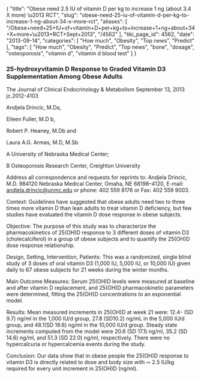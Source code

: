 {
    "title": "Obese need 2.5 IU of vitamin D per kg to increase 1 ng (about 3.4 X more) \u2013 RCT",
    "slug": "obese-need-25-iu-of-vitamin-d-per-kg-to-increase-1-ng-about-34-x-more-rct",
    "aliases": [
        "/Obese+need+25+IU+of+vitamin+D+per+kg+to+increase+1+ng+about+34+X+more+\u2013+RCT+Sept+2013",
        "/4562"
    ],
    "tiki_page_id": 4562,
    "date": "2013-09-14",
    "categories": [
        "How much",
        "Obesity",
        "Top news",
        "Predict"
    ],
    "tags": [
        "How much",
        "Obesity",
        "Predict",
        "Top news",
        "bone",
        "dosage",
        "osteoporosis",
        "vitamin d",
        "vitamin d blood test"
    ]
}


### 25-hydroxyvitamin D Response to Graded Vitamin D3 Supplementation Among Obese Adults

The Journal of Clinical Endocrinology & Metabolism September 13, 2013 jc.2012-4103 

Andjela Drincic, M.Da,

Eileen Fuller, M.D b,

Robert P. Heaney, M.Db and

Laura A.G. Armas, M.D, M.Sb

A University of Nebraska Medical Center;

B Osteoporosis Research Center, Creighton University

Address all correspondence and requests for reprints to: Andjela Drincic, M.D. 984120 Nebraska Medical Center, Omaha, NE 68198–4120, E-mail: andjela.drincic@unmc.edu or phone: 402 559 8176 or Fax: 402 559 9003.

Context: Guidelines have suggested that obese adults need two to three times more vitamin D than lean adults to treat vitamin D deficiency, but few studies have evaluated the vitamin D dose response in obese subjects.

Objective: The purpose of this study was to characterize the pharmacokinetics of 25(OH)D response to 3 different doses of vitamin D3 (cholecalciferol) in a group of obese subjects and to quantify the 25(OH)D dose response relationship.

Design, Setting, Intervention, Patients: This was a randomized, single blind study of 3 doses of oral vitamin D3 (1,000 IU, 5,000 IU, or 10,000 IU) given daily to 67 obese subjects for 21 weeks during the winter months.

Main Outcome Measures: Serum 25(OH)D levels were measured at baseline and after vitamin D replacement, and 25(OH)D pharmacokinetic parameters were determined, fitting the 25(OH)D concentrations to an exponential model.

Results: Mean measured increments in 25(OH)D at week 21 were: 12.4- (SD 9.7) ng/ml in the 1,000 IU/d group, 27.8 (SD10.2) ng/mL in the 5,000 IU/d group, and 48.1(SD 19.6) ng/ml in the 10,000 IU/d group. Steady state increments computed from the model were 20.6 (SD 17.1) ng/ml, 35.2 (SD 14.6) ng/ml, and 51.3 (SD 22.0) ng/ml, respectively. There were no hypercalcuria or hypercalcemia events during the study.

Conclusion: Our data show that in obese people the 25(OH)D response to vitamin D3 is directly related to dose and body size with ∾ 2.5 IU/kg required for every unit increment in 25(OH)D (ng/ml).